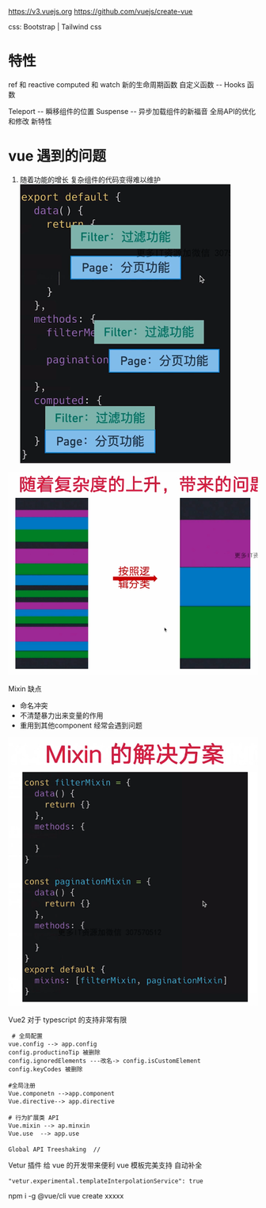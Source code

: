 https://v3.vuejs.org
https://github.com/vuejs/create-vue

css: Bootstrap | Tailwind css  


# 特性
 ref 和 reactive
 computed 和 watch
 新的生命周期函数
 自定义函数 -- Hooks 函数

 Teleport -- 瞬移组件的位置
 Suspense -- 异步加载组件的新福音
 全局API的优化和修改
 新特性

# vue 遇到的问题
1. 随着功能的增长 复杂组件的代码变得难以维护
![vue2代码组织](./img/vue2-layout.png)

![代码组织需求](./img/vue2--to--vu3.png)

Mixin 缺点
- 命名冲突
- 不清楚暴力出来变量的作用
- 重用到其他component 经常会遇到问题

![vue2 Mixin 解决方案](./img/Mixin.png)

Vue2 对于 typescript 的支持非常有限
 


 ```
  # 全局配置
 vue.config --> app.config
 config.productinoTip 被删除
 config.ignoredElements ---改名-> config.isCustomElement
 config.keyCodes 被删除 

 #全局注册
 Vue.componetn -->app.component
 Vue.directive--> app.directive

 # 行为扩展类 API
 Vue.mixin --> ap.minxin
 Vue.use  --> app.use

 Global API Treeshaking  //
 ```
 
 
 Vetur 插件 给 vue 的开发带来便利 vue 模板完美支持 自动补全
 ```
 "vetur.experimental.templateInterpolationService": true
 ```
 
 npm i -g @vue/cli
 vue create xxxxx
 
 